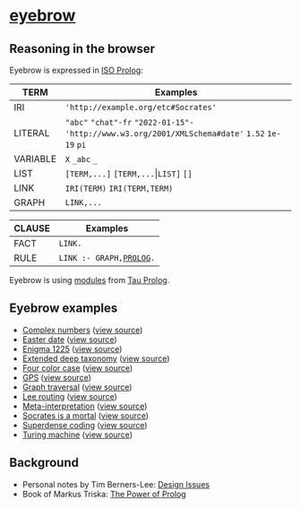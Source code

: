 # [eyebrow](https://github.com/josd/josd.github.io/tree/master/temp/eyebrow)

## Reasoning in the browser

Eyebrow is expressed in [ISO Prolog](https://en.wikipedia.org/wiki/Prolog#ISO_Prolog):

TERM            | Examples
----------------|---------
IRI             | `'http://example.org/etc#Socrates'`
LITERAL         | `"abc"` `"chat"-fr` `"2022-01-15"-'http://www.w3.org/2001/XMLSchema#date'` `1.52` `1e-19` `pi`
VARIABLE        | `X` `_abc` `_`
LIST            | `[TERM,...]` `[TERM,...`\|`LIST]` `[]`
LINK            | `IRI(TERM)` `IRI(TERM,TERM)`
GRAPH           | `LINK,...`

CLAUSE          | Examples
----------------|---------
FACT            | `LINK.`
RULE            | `LINK :- GRAPH,`[`PROLOG`](http://tau-prolog.org/documentation#prolog)`.`

Eyebrow is using [modules](https://github.com/josd/josd.github.io/tree/master/temp/eyebrow/modules) from [Tau Prolog](http://tau-prolog.org/).


## Eyebrow examples

- [Complex numbers](https://josd.github.io/temp/eyebrow/examples/complex.html) ([view source](https://github.com/josd/josd.github.io/blob/master/temp/eyebrow/examples/complex.html))
- [Easter date](https://josd.github.io/temp/eyebrow/examples/easter.html) ([view source](https://github.com/josd/josd.github.io/blob/master/temp/eyebrow/examples/easter.html))
- [Enigma 1225](https://josd.github.io/temp/eyebrow/examples/enigma1225.html) ([view source](https://github.com/josd/josd.github.io/blob/master/temp/eyebrow/examples/enigma1225.html))
- [Extended deep taxonomy](https://josd.github.io/temp/eyebrow/examples/edt.html) ([view source](https://github.com/josd/josd.github.io/blob/master/temp/eyebrow/examples/edt.html))
- [Four color case](https://josd.github.io/temp/eyebrow/examples/fourcolor.html) ([view source](https://github.com/josd/josd.github.io/blob/master/temp/eyebrow/examples/fourcolor.html))
- [GPS](https://josd.github.io/temp/eyebrow/examples/gps.html) ([view source](https://github.com/josd/josd.github.io/blob/master/temp/eyebrow/examples/gps.html))
- [Graph traversal](https://josd.github.io/temp/eyebrow/examples/graph.html) ([view source](https://github.com/josd/josd.github.io/blob/master/temp/eyebrow/examples/graph.html))
- [Lee routing](https://josd.github.io/temp/eyebrow/examples/lee.html) ([view source](https://github.com/josd/josd.github.io/blob/master/temp/eyebrow/examples/lee.html))
- [Meta-interpretation](https://josd.github.io/temp/eyebrow/examples/mi.html) ([view source](https://github.com/josd/josd.github.io/blob/master/temp/eyebrow/examples/mi.html))
- [Socrates is a mortal](https://josd.github.io/temp/eyebrow/examples/socrates.html) ([view source](https://github.com/josd/josd.github.io/blob/master/temp/eyebrow/examples/socrates.html))
- [Superdense coding](https://josd.github.io/temp/eyebrow/examples/sdcoding.html) ([view source](https://github.com/josd/josd.github.io/blob/master/temp/eyebrow/examples/sdcoding.html))
- [Turing machine](https://josd.github.io/temp/eyebrow/examples/turing.html) ([view source](https://github.com/josd/josd.github.io/blob/master/temp/eyebrow/examples/turing.html))


## Background

- Personal notes by Tim Berners-Lee: [Design Issues](https://www.w3.org/DesignIssues/)
- Book of Markus Triska: [The Power of Prolog](https://www.metalevel.at/prolog)
